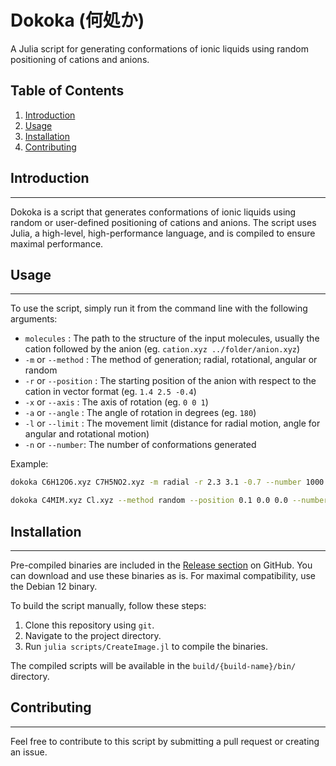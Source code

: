 # Dokoka (何処か)

A Julia script for generating conformations of ionic liquids using random positioning 
of cations and anions.

## Table of Contents

1. [Introduction](#introduction)
2. [Usage](#usage)
3. [Installation](#installation)
4. [Contributing](#contributing)

## Introduction
-------------

Dokoka is a script that generates conformations of ionic liquids using random or 
user-defined positioning of cations and anions. The script uses Julia, a high-level, 
high-performance language, and is compiled to ensure maximal performance. 

## Usage
-----

To use the script, simply run it from the command line with the following arguments:

*   `molecules` : The path to the structure of the input molecules, usually the 
cation followed by the anion (eg. `cation.xyz ../folder/anion.xyz`)
*   `-m` or `--method` : The method of generation; radial, rotational, angular or 
random
*   `-r` or `--position` : The starting position of the anion with respect to the 
cation in vector format (eg. `1.4 2.5 -0.4`)
*   `-x` or `--axis` : The axis of rotation (eg. `0 0 1`)
*   `-a` or `--angle` : The angle of rotation in degrees (eg. `180`)
*   `-l` or `--limit` : The movement limit (distance for radial motion, angle for
angular and rotational motion) 
*   `-n` or `--number`: The number of conformations generated

Example:

```bash
dokoka C6H12O6.xyz C7H5NO2.xyz -m radial -r 2.3 3.1 -0.7 --number 1000
```

```bash
dokoka C4MIM.xyz Cl.xyz --method random --position 0.1 0.0 0.0 --number 1000
```

## Installation
-------------

Pre-compiled binaries are included in the [Release section][1] on GitHub. You can 
download and use these binaries as is. For maximal compatibility, use the Debian 12
binary.

To build the script manually, follow these steps:

1. Clone this repository using `git`.
2. Navigate to the project directory.
3. Run `julia scripts/CreateImage.jl` to compile the binaries.

The compiled scripts will be available in the `build/{build-name}/bin/` directory.

## Contributing
------------

Feel free to contribute to this script by submitting a pull request or creating an 
issue.

[1]: https://github.com/stflavian/Dokoka/releases

